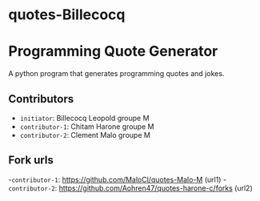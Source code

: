# quotes-Billecocq
# Programming Quote Generator

A python program that generates programming quotes and jokes.

## Contributors
- `initiator`: Billecocq Leopold groupe M
- `contributor-1`: Chitam Harone groupe M
- `contributor-2`: Clement Malo groupe M 

## Fork urls

-`contributor-1`: https://github.com/MaloCl/quotes-Malo-M (url1)
-`contributor-2`: https://github.com/Aohren47/quotes-harone-c/forks (url2)
